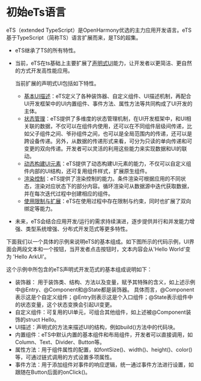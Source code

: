 # 初始eTs语言

eTS（extended TypeScript）是OpenHarmony优选的主力应用开发语言。eTS基于TypeScript（简称TS）语言扩展而来，是TS的超集。 

- eTS继承了TS的所有特性。

- 当前，eTS在ts基础上主要扩展了[声明式UI](ets-ui.md)能力，让开发者以更简洁、更自然的方式开发高性能应用。

  当前扩展的声明式UI包括如下特性。

  - [基本UI描述](ets-state-management-concepts.md)：eTS定义了各种装饰器、自定义组件、UI描述机制，再配合UI开发框架中的UI内置组件、事件方法、属性方法等共同构成了UI开发的主体。
  - [状态管理](ets-managing-component-states.md)：eTS提供了多维度的状态管理机制，在UI开发框架中，和UI相关联的数据，不仅可以在组件内使用，还可以在不同组件层级间传递，比如父子组件之间、爷孙组件之间，也可以是全局范围内的传递，还可以是 跨设备传递。另外，从数据的传递形式来看，可分为只读的单向传递和可变更的双向传递。开发者可以灵活的利用这些能力来实现数据和UI的联动。
  - [动态构建UI元素](ets-dynamically-build-ui-elememts.md)：eTS提供了动态构建UI元素的能力，不仅可以自定义组件内部的UI结构，还可复用组件样式，扩展原生组件。
  - [渲染控制](ets-syntactic-usage.md)：eTS提供了渲染控制的能力。条件渲染可根据应用的不同状态，渲染对应状态下的部分内容。循环渲染可从数据源中迭代获取数据，并在每次迭代过程中创建相应的组件。
  - [使用限制与扩展](ets-usage-restrictions-and-extensions.md)：eTS在使用过程中存在限制与约束，同时也扩展了双向绑定等能力。

- 未来，eTS会结合应用开发/运行的需求持续演进，逐步提供并行和并发能力增强、类型系统增强、分布式开发范式等更多特性。

下面我们以一个具体的示例来说明eTS的基本组成。如下图所示的代码示例，UI界面会两段文本和一个按钮，当开发者点击按钮时，文本内容会从'Hello World'变为 'Hello ArkUI'。

这个示例中所包含的eTS声明式开发范式的基本组成说明如下：

- 装饰器： 用于装饰类、结构、方法以及变量，赋予其特殊的含义，如上述示例中@Entry、@Component和@State都是装饰器。 具体而言，@Component表示这是个自定义组件；@Entry则表示这是个入口组件；@State表示组件中的状态变量，这个状态变换会引起UI变更。
- 自定义组件：可复用的UI单元，可组合其他组件，如上述被@Component装饰的struct Hello。
- UI描述：声明式的方法来描述UI的结构，例如build()方法中的代码块。
- 内置组件：eTS中默认内置的基本组件和布局组件，开发者可以直接调用，如Column、Text、Divider、Button等。
- 属性方法：用于组件属性的配置，如fontSize()、width()、height()、color()等，可通过链式调用的方式设置多项属性。
- 事件方法：用于添加组件对事件的响应逻辑，统一通过事件方法进行设置，如跟随在Button后面的onClick()。